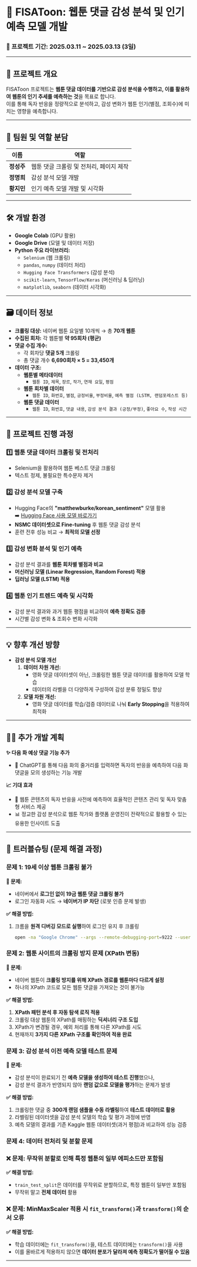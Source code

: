 # 📌 FISAToon: 웹툰 댓글 감성 분석 및 인기 예측 모델 개발 

### 📆 프로젝트 기간: 2025.03.11 ~ 2025.03.13 (3일)  

---

## 🎯 프로젝트 개요  
FISAToon 프로젝트는 **웹툰 댓글 데이터를 기반으로 감성 분석을 수행하고, 이를 활용하여 웹툰의 인기 추세를 예측하는 것**을 목표로 합니다.  
이를 통해 독자 반응을 정량적으로 분석하고, 감성 변화가 웹툰 인기(별점, 조회수)에 미치는 영향을 예측합니다.  

---

## 👥 팀원 및 역할 분담  

| 이름  | 역할 |
|-------|----------------------------|
| **정성주** | 웹툰 댓글 크롤링 및 전처리, 페이지 제작 |
| **정명희** | 감성 분석 모델 개발 |
| **황지민** | 인기 예측 모델 개발 및 시각화 |

---

## 🛠 개발 환경  
- **Google Colab** (GPU 활용)  
- **Google Drive** (모델 및 데이터 저장)  
- **Python 주요 라이브러리:**  
  - `Selenium` (웹 크롤링)  
  - `pandas`, `numpy` (데이터 처리)  
  - `Hugging Face Transformers` (감성 분석)  
  - `scikit-learn`, `TensorFlow/Keras` (머신러닝 & 딥러닝)  
  - `matplotlib`, `seaborn` (데이터 시각화)  

---



## 🗃 **데이터 정보**  

- **크롤링 대상:** 네이버 웹툰 요일별 10개씩 → 총 **70개 웹툰**  
- **수집된 회차:** 각 웹툰별 **약 95회차 (평균)**  
- **댓글 수집 개수:**  
  - 각 회차당 **댓글 5개** 크롤링  
  - 총 댓글 개수 **6,690회차 × 5 = 33,450개**  
- **데이터 구조:**  
  - **웹툰별 메타데이터**
    - `웹툰 ID`, `제목`, `장르`, `작가`, `연재 요일`, `평점`
  - **웹툰 회차별 데이터**
    - `웹툰 ID`, `화번호`, `별점`, `긍정비율`, `부정비율`, `예측 별점 (LSTM, 랜덤포레스트 등)`
  - **웹툰 댓글 데이터**
    - `웹툰 ID`, `화번호`, `댓글 내용`, `감성 분석 결과 (긍정/부정)`, `좋아요 수`, `작성 시간`

---


## 📌 프로젝트 진행 과정  

### 1️⃣ 웹툰 댓글 데이터 크롤링 및 전처리  
- Selenium을 활용하여 웹툰 베스트 댓글 크롤링  
- 텍스트 정제, 불필요한 특수문자 제거  

### 2️⃣ 감성 분석 모델 구축  
- Hugging Face의 **"matthewburke/korean_sentiment"** 모델 활용  
➡️ [Hugging Face 사용 모델 바로가기](https://huggingface.co/matthewburke/korean_sentiment)
- **NSMC 데이터셋으로 Fine-tuning** 후 웹툰 댓글 감성 분석  
- 훈련 전후 성능 비교 → **최적의 모델 선정**  

### 3️⃣ 감성 변화 분석 및 인기 예측  
- 감성 분석 결과를 **웹툰 회차별 별점과 비교**  
- **머신러닝 모델 (Linear Regression, Random Forest) 적용**  
- **딥러닝 모델 (LSTM) 적용**  

### 4️⃣ 웹툰 인기 트렌드 예측 및 시각화  
- 감성 분석 결과와 과거 웹툰 평점을 비교하여 **예측 정확도 검증**  
- 시간별 감성 변화 & 조회수 변화 시각화    

---

## 💡 향후 개선 방향  
- **감성 분석 모델 개선**  
    1. **데이터 차원 개선:**  
       - 영화 댓글 데이터셋이 아닌, 크롤링한 웹툰 댓글 데이터를 활용하여 모델 학습  
       - 데이터의 라벨을 더 다양하게 구성하여 감성 분류 정밀도 향상  
    2. **모델 차원 개선:**  
       - 영화 댓글 데이터를 학습/검증 데이터로 나눠 **Early Stopping**을 적용하여 최적화

---

## 🧑‍💻 추가 개발 계획
**✨ 다음 화 예상 댓글 기능 추가**
- 🤖 ChatGPT를 통해 다음 화의 줄거리를 입력하면 독자의 반응을 예측하여 다음 화 댓글을 모의 생성하는 기능 개발

 **📈 기대 효과**
- 💬 웹툰 콘텐츠의 독자 반응을 사전에 예측하여 효율적인 콘텐츠 관리 및 독자 맞춤형 서비스 제공
- 📊 정교한 감성 분석으로 웹툰 작가와 플랫폼 운영진이 전략적으로 활용할 수 있는 유용한 인사이트 도출

---

## 🚧 트러블슈팅 (문제 해결 과정)  

### 문제 1: 19세 이상 웹툰 크롤링 불가  
**📌 문제:**  
- 네이버에서 **로그인 없이 19금 웹툰 댓글 크롤링 불가**  
- 로그인 자동화 시도 → **네이버가 IP 차단** (로봇 인증 문제 발생)  

**✅ 해결 방법:**  
1. 크롬을 **원격 디버깅 모드로 실행**하여 로그인 유지 후 크롤링  
   ```sh
   open -na "Google Chrome" --args --remote-debugging-port=9222 --user-data-dir="/tmp/chrome_debug"

### 문제 2: 웹툰 사이트의 크롤링 방지 문제 (XPath 변동)  
**📌 문제:**  
- 네이버 웹툰이 **크롤링 방지를 위해 XPath 경로를 웹툰마다 다르게 설정**  
- 하나의 XPath 코드로 모든 웹툰 댓글을 가져오는 것이 불가능  

**✅ 해결 방법:**  
1. **XPath 패턴 분석 후 자동 탐색 로직 적용**  
2. 크롤링 대상 웹툰의 XPath를 매핑하는 **딕셔너리 구조 도입**  
3. XPath가 변경될 경우, 예외 처리를 통해 다른 XPath를 시도  
4. 현재까지 **3가지 다른 XPath 구조를 확인하여 적용 완료**  


### 문제 3: 감성 분석 이전 예측 모델 테스트 문제  
**📌 문제:**  
- 감성 분석이 완료되기 전 **예측 모델을 생성하여 테스트 진행**했으나,  
- 감성 분석 결과가 반영되지 않아 **랜덤 값으로 모델을 평가**하는 문제가 발생  

**✅ 해결 방법:**  
1. 크롤링한 댓글 중 **300개 랜덤 샘플을 수동 라벨링**하여 **테스트 데이터로 활용**  
2. 라벨링된 데이터셋을 감성 분석 모델의 학습 및 평가 과정에 반영  
3. 예측 모델의 결과를 기존 Kaggle 웹툰 데이터셋(과거 평점)과 비교하여 성능 검증  

### 문제 4: 데이터 전처리 및 분할 문제

### ❌ 문제: 무작위 분할로 인해 특정 웹툰의 일부 에피소드만 포함됨  
**✅ 해결 방법:**  
- `train_test_split`은 데이터를 무작위로 분할하므로, 특정 웹툰이 일부만 포함됨
- 무작위 말고 **전체 데이터** 활용


### ❌ 문제: MinMaxScaler 적용 시 `fit_transform()`과 `transform()`의 순서 오류  
**✅ 해결 방법:**  
- 학습 데이터에는 `fit_transform()`을, 테스트 데이터에는 `transform()`을 사용
- 이를 올바르게 적용하지 않으면 **데이터 분포가 달라져 예측 정확도가 떨어질 수 있음**  

---
